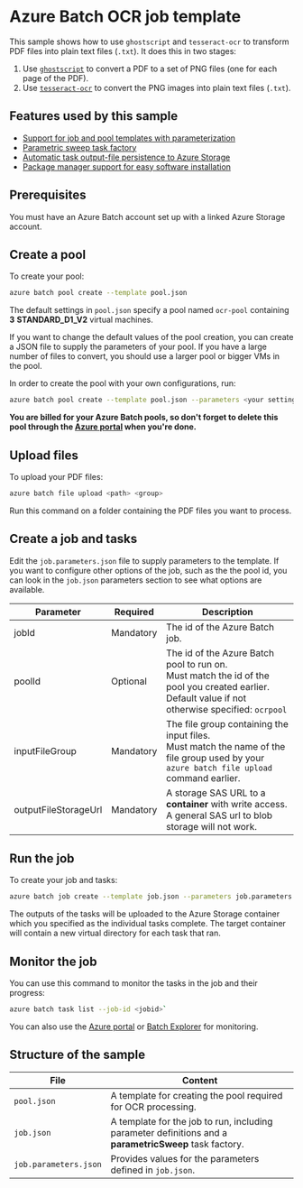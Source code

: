 # Azure Batch OCR job template

This sample shows how to use `ghostscript` and `tesseract-ocr` to transform PDF files into plain text files (`.txt`). It does this in two stages:

1. Use [`ghostscript`](https://ghostscript.com/) to convert a PDF to a set of PNG files (one for each page of the PDF).
2. Use [`tesseract-ocr`](https://github.com/tesseract-ocr) to convert the PNG images into plain text files (`.txt`).

## Features used by this sample

* [Support for job and pool templates with parameterization](../../templates.md)
* [Parametric sweep task factory](../../taskFactories.md#parametric-sweep)
* [Automatic task output-file persistence to Azure Storage](../../outputFiles.md)
* [Package manager support for easy software installation](../../packages.md)

## Prerequisites

You must have an Azure Batch account set up with a linked Azure Storage account.

## Create a pool

To create your pool:

```bash
azure batch pool create --template pool.json
```

The default settings in `pool.json` specify a pool named `ocr-pool` containing **3** **STANDARD_D1_V2** virtual machines.

If you want to change the default values of the pool creation, you can create a JSON file to supply the parameters of your pool. If you have a large number of files to convert, you should use a larger pool or bigger VMs in the pool. 

In order to create the pool with your own configurations, run:
```bash
azure batch pool create --template pool.json --parameters <your settings JSON file>
```

**You are billed for your Azure Batch pools, so don't forget to delete this pool through the [Azure portal](https://portal.azure.com) when you're done.** 

## Upload files

To upload your PDF files:

```bash
azure batch file upload <path> <group>
```

Run this command on a folder containing the PDF files you want to process.

## Create a job and tasks

Edit the `job.parameters.json` file to supply parameters to the template. If you want to configure other options of the job, such as the the pool id, you can look in the `job.json` parameters section to see what options are available.


| Parameter            | Required  | Description                                                                                                                                                  |
| -------------------- | --------- | ------------------------------------------------------------------------------------------------------------------------------------------------------------ |
| jobId                | Mandatory | The id of the Azure Batch job.                                                                                                                               |
| poolId               | Optional  | The id of the Azure Batch pool to run on. <br/> Must match the id of the pool you created earlier. <br/> Default value if not otherwise specified: `ocrpool` |
| inputFileGroup       | Mandatory | The file group containing the input files. <br/> Must match the name of the file group used by your `azure batch file upload` command earlier.               |
| outputFileStorageUrl | Mandatory | A storage SAS URL to a **container** with write access. <br/> A general SAS url to blob storage will not work.                                               |


## Run the job

To create your job and tasks:
```bash
azure batch job create --template job.json --parameters job.parameters.json
```

The outputs of the tasks will be uploaded to the Azure Storage container which you specified as the individual tasks complete.
The target container will contain a new virtual directory for each task that ran.

## Monitor the job

You can use this command to monitor the tasks in the job and their progress:
``` bash
azure batch task list --job-id <jobid>`
```
You can also use the [Azure portal](https://portal.azure.com) or [Batch Explorer](https://github.com/Azure/azure-batch-samples/tree/master/CSharp/BatchExplorer) for monitoring.

## Structure of the sample

| File                  | Content                                                                                                |
| --------------------- | ------------------------------------------------------------------------------------------------------ |
| `pool.json`           | A template for creating the pool required for OCR processing.                                          |
| `job.json`            | A template for the job to run, including parameter definitions and a **parametricSweep** task factory. |
| `job.parameters.json` | Provides values for the parameters defined in `job.json`.                                              |
